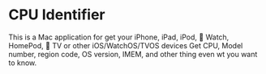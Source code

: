 # CPU Identifier
This is a Mac application for get your iPhone, iPad, iPod,  Watch, HomePod,  TV or other iOS/WatchOS/TVOS devices
Get CPU, Model number, region code, OS version, IMEM, and other thing even wt you want to know.
